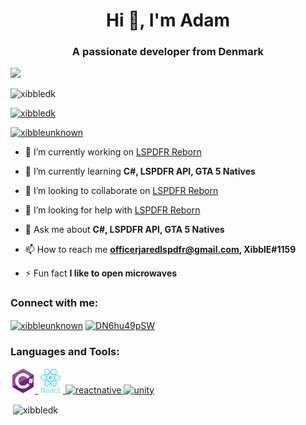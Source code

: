 <h1 align="center">Hi 👋, I'm Adam</h1>
<h3 align="center">A passionate developer from Denmark</h3>

<img height="80px" src="https://discord.c99.nl/widget/theme-1/718802384029089824.png" />

<p align="left"> <img src="https://komarev.com/ghpvc/?username=xibbledk&label=Profile%20views&color=0e75b6&style=flat" alt="xibbledk" /> </p>

<p align="left"> <a href="https://github.com/ryo-ma/github-profile-trophy"><img src="https://github-profile-trophy.vercel.app/?username=xibbledk" alt="xibbledk" /></a> </p>

<p align="left"> <a href="https://twitter.com/xibbleunknown" target="blank"><img src="https://img.shields.io/twitter/follow/xibbleunknown?logo=twitter&style=for-the-badge" alt="xibbleunknown" /></a> </p>

- 🔭 I’m currently working on [LSPDFR Reborn](https://github.com/Rich-Dunne/LSPDFR-Reborn/tree/main)

- 🌱 I’m currently learning **C#, LSPDFR API, GTA 5 Natives**

- 👯 I’m looking to collaborate on [LSPDFR Reborn](https://github.com/Rich-Dunne/LSPDFR-Reborn/tree/main)

- 🤝 I’m looking for help with [LSPDFR Reborn](https://github.com/Rich-Dunne/LSPDFR-Reborn/tree/main)

- 💬 Ask me about **C#, LSPDFR API, GTA 5 Natives**

- 📫 How to reach me **officerjaredlspdfr@gmail.com, XibblE#1159**

- ⚡ Fun fact **I like to open microwaves**

<h3 align="left">Connect with me:</h3>
<p align="left">
<a href="https://twitter.com/xibbleunknown" target="blank"><img align="center" src="https://raw.githubusercontent.com/rahuldkjain/github-profile-readme-generator/master/src/images/icons/Social/twitter.svg" alt="xibbleunknown" height="30" width="40" /></a>
<a href="https://discord.gg/DN6hu49pSW" target="blank"><img align="center" src="https://raw.githubusercontent.com/rahuldkjain/github-profile-readme-generator/master/src/images/icons/Social/discord.svg" alt="DN6hu49pSW" height="30" width="40" /></a>
</p>

<h3 align="left">Languages and Tools:</h3>
<p align="left"> <a href="https://www.w3schools.com/cs/" target="_blank" rel="noreferrer"> <img src="https://raw.githubusercontent.com/devicons/devicon/master/icons/csharp/csharp-original.svg" alt="csharp" width="40" height="40"/> </a> <a href="https://reactjs.org/" target="_blank" rel="noreferrer"> <img src="https://raw.githubusercontent.com/devicons/devicon/master/icons/react/react-original-wordmark.svg" alt="react" width="40" height="40"/> </a> <a href="https://reactnative.dev/" target="_blank" rel="noreferrer"> <img src="https://reactnative.dev/img/header_logo.svg" alt="reactnative" width="40" height="40"/> </a> <a href="https://unity.com/" target="_blank" rel="noreferrer"> <img src="https://www.vectorlogo.zone/logos/unity3d/unity3d-icon.svg" alt="unity" width="40" height="40"/> </a> </p>

<p>&nbsp;<img align="center" src="https://github-readme-stats.vercel.app/api?username=xibbledk&show_icons=true&locale=en" alt="xibbledk" /></p>
